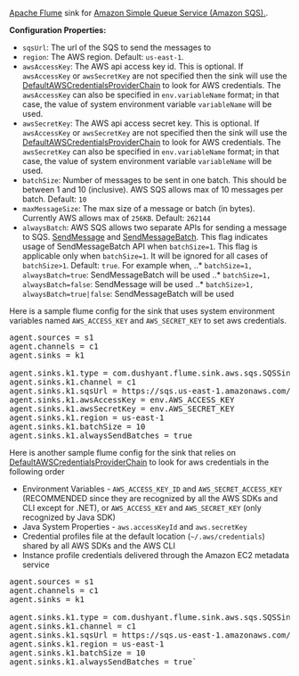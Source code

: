 [Apache Flume](https://flume.apache.org/) sink for [Amazon Simple Queue Service (Amazon SQS).](http://aws.amazon.com/sqs/). 

**Configuration Properties:**

* `sqsUrl`: The url of the SQS to send the messages to
* `region`: The AWS region. Default: `us-east-1`. 
* `awsAccessKey`: The AWS api access key id. This is optional. If `awsAccessKey` or `awsSecretKey` are not specified then the sink will use the [DefaultAWSCredentialsProviderChain](http://docs.aws.amazon.com/AWSJavaSDK/latest/javadoc/com/amazonaws/auth/DefaultAWSCredentialsProviderChain.html) to look for AWS credentials. The `awsAccessKey` can also be specified in `env.variableName` format; in that case, the value of system environment variable `variableName` will be used.
* `awsSecretKey`: The AWS api access secret key. This is optional. If `awsAccessKey` or `awsSecretKey` are not specified then the sink will use the [DefaultAWSCredentialsProviderChain](http://docs.aws.amazon.com/AWSJavaSDK/latest/javadoc/com/amazonaws/auth/DefaultAWSCredentialsProviderChain.html) to look for AWS credentials. The `awsSecretKey` can also be specified in `env.variableName` format; in that case, the value of system environment variable `variableName` will be used.
* `batchSize`: Number of messages to be sent in one batch. This should be between 1 and 10 (inclusive). AWS SQS allows max of 10 messages per batch. Default: `10`
* `maxMessageSize`: The max size of a message or batch (in bytes). Currently AWS allows max of `256KB`. Default: `262144`
* `alwaysBatch`: AWS SQS allows two separate APIs for sending a message to SQS. [SendMessage](http://docs.aws.amazon.com/AWSSimpleQueueService/latest/APIReference/API_SendMessage.html) and [SendMessageBatch](http://docs.aws.amazon.com/AWSSimpleQueueService/latest/APIReference/API_SendMessageBatch.html). This flag indicates usage of SendMessageBatch API when `batchSize=1`. This flag is applicable only when `batchSize=1`. It will be ignored for all cases of `batchSize>1`. Default: `true`. For example when,
..*   `batchSize=1, alwaysBatch=true`: SendMessageBatch will be used
..*   `batchSize=1, alwaysBatch=false`: SendMessage will be used
..*   `batchSize>1, alwaysBatch=true|false`: SendMessageBatch will be used

Here is a sample flume config for the sink that uses system environment variables named `AWS_ACCESS_KEY` and `AWS_SECRET_KEY` to set aws credentials.

<pre>
agent.sources = s1
agent.channels = c1
agent.sinks = k1

agent.sinks.k1.type = com.dushyant.flume.sink.aws.sqs.SQSSink
agent.sinks.k1.channel = c1
agent.sinks.k1.sqsUrl = https://sqs.us-east-1.amazonaws.com/12345646/some-sqs-name
agent.sinks.k1.awsAccessKey = env.AWS_ACCESS_KEY
agent.sinks.k1.awsSecretKey = env.AWS_SECRET_KEY
agent.sinks.k1.region = us-east-1
agent.sinks.k1.batchSize = 10
agent.sinks.k1.alwaysSendBatches = true 
</pre>

Here is another sample flume config for the sink that relies on [DefaultAWSCredentialsProviderChain](http://docs.aws.amazon.com/AWSJavaSDK/latest/javadoc/com/amazonaws/auth/DefaultAWSCredentialsProviderChain.html) to look for aws credentials in the following order

*   Environment Variables - `AWS_ACCESS_KEY_ID` and `AWS_SECRET_ACCESS_KEY` (RECOMMENDED since they are recognized by all the AWS SDKs and CLI except for .NET), or `AWS_ACCESS_KEY` and `AWS_SECRET_KEY` (only recognized by Java SDK)
*   Java System Properties - `aws.accessKeyId` and `aws.secretKey`
*   Credential profiles file at the default location (`~/.aws/credentials`) shared by all AWS SDKs and the AWS CLI
*   Instance profile credentials delivered through the Amazon EC2 metadata service

<pre>
agent.sources = s1
agent.channels = c1
agent.sinks = k1

agent.sinks.k1.type = com.dushyant.flume.sink.aws.sqs.SQSSink
agent.sinks.k1.channel = c1
agent.sinks.k1.sqsUrl = https://sqs.us-east-1.amazonaws.com/12345646/some-sqs-name
agent.sinks.k1.region = us-east-1
agent.sinks.k1.batchSize = 10
agent.sinks.k1.alwaysSendBatches = true` 
</pre>